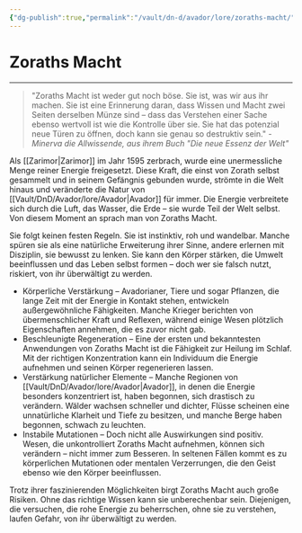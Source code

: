 ```yaml
---
{"dg-publish":true,"permalink":"/vault/dn-d/avador/lore/zoraths-macht/"}
---
```


# Zoraths Macht
---
>"Zoraths Macht ist weder gut noch böse. Sie ist, was wir aus ihr machen. Sie ist eine Erinnerung daran, dass Wissen und Macht zwei Seiten derselben Münze sind – dass das Verstehen einer Sache ebenso wertvoll ist wie die Kontrolle über sie. Sie hat das potenzial neue Türen zu öffnen, doch kann sie genau so destruktiv sein." - *Minerva die Allwissende, aus ihrem Buch "Die neue Essenz der Welt"*

Als [[Zarimor\|Zarimor]] im Jahr 1595 zerbrach, wurde eine unermessliche Menge reiner Energie freigesetzt. Diese Kraft, die einst von Zorath selbst gesammelt und in seinem Gefängnis gebunden wurde, strömte in die Welt hinaus und veränderte die Natur von [[Vault/DnD/Avador/lore/Avador\|Avador]] für immer. Die Energie verbreitete sich durch die Luft, das Wasser, die Erde – sie wurde Teil der Welt selbst. Von diesem Moment an sprach man von Zoraths Macht.

Sie folgt keinen festen Regeln. Sie ist instinktiv, roh und wandelbar. Manche spüren sie als eine natürliche Erweiterung ihrer Sinne, andere erlernen mit Disziplin, sie bewusst zu lenken. Sie kann den Körper stärken, die Umwelt beeinflussen und das Leben selbst formen – doch wer sie falsch nutzt, riskiert, von ihr überwältigt zu werden.

- Körperliche Verstärkung – Avadorianer, Tiere und sogar Pflanzen, die lange Zeit mit der Energie in Kontakt stehen, entwickeln außergewöhnliche Fähigkeiten. Manche Krieger berichten von übermenschlicher Kraft und Reflexen, während einige Wesen plötzlich Eigenschaften annehmen, die es zuvor nicht gab.
- Beschleunigte Regeneration – Eine der ersten und bekanntesten Anwendungen von Zoraths Macht ist die Fähigkeit zur Heilung im Schlaf. Mit der richtigen Konzentration kann ein Individuum die Energie aufnehmen und seinen Körper regenerieren lassen.
- Verstärkung natürlicher Elemente – Manche Regionen von [[Vault/DnD/Avador/lore/Avador\|Avador]], in denen die Energie besonders konzentriert ist, haben begonnen, sich drastisch zu verändern. Wälder wachsen schneller und dichter, Flüsse scheinen eine unnatürliche Klarheit und Tiefe zu besitzen, und manche Berge haben begonnen, schwach zu leuchten.
- Instabile Mutationen – Doch nicht alle Auswirkungen sind positiv. Wesen, die unkontrolliert Zoraths Macht aufnehmen, können sich verändern – nicht immer zum Besseren. In seltenen Fällen kommt es zu körperlichen Mutationen oder mentalen Verzerrungen, die den Geist ebenso wie den Körper beeinflussen.

Trotz ihrer faszinierenden Möglichkeiten birgt Zoraths Macht auch große Risiken. Ohne das richtige Wissen kann sie unberechenbar sein. Diejenigen, die versuchen, die rohe Energie zu beherrschen, ohne sie zu verstehen, laufen Gefahr, von ihr überwältigt zu werden.


